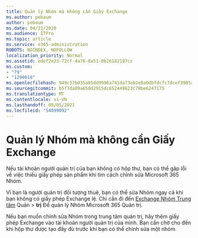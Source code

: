 ```yaml
---
title: Quản lý Nhóm mà không cần Giấy Exchange
ms.author: pebaum
author: pebaum
ms.date: 04/21/2020
ms.audience: ITPro
ms.topic: article
ms.service: o365-administration
ROBOTS: NOINDEX, NOFOLLOW
localization_priority: Normal
ms.assetid: edef2e23-72cf-4a76-8a51-0b26182187cc
ms.custom:
- "79"
- "1200018"
ms.openlocfilehash: 949c37b035a85dd9996a741da73eb2e8a0dbfdcfc7dcef3905aa78e5759404e9
ms.sourcegitcommit: b5f7da89a650d2915dc652449623c78be6247175
ms.translationtype: MT
ms.contentlocale: vi-VN
ms.lasthandoff: 08/05/2021
ms.locfileid: "54099092"
---
```

# <a name="manage-a-group-without-an-exchange-license"></a>Quản lý Nhóm mà không cần Giấy Exchange

Nếu tài khoản người quản trị của bạn không có hộp thư, bạn có thể gặp lỗi về việc thiếu giấy phép sản phẩm khi tìm cách chỉnh sửa Microsoft 365 Nhóm.
  
Vì bạn là người quản trị đối tượng thuê, bạn có thể sửa Nhóm ngay cả khi bạn không có giấy phép Exchange lệ. Chỉ cần đi đến [Exchange Nhóm Trung tâm](https://outlook.office365.com/ecp.aspx) Quản \> **trị** Để quản lý Nhóm Microsoft 365 Quản trị.
  
Nếu bạn muốn chỉnh sửa Nhóm trong trung tâm quản trị, hãy thêm giấy phép Exchange vào tài khoản người quản trị của mình. Bạn cần chờ cho đến khi hộp thư được tạo đầy đủ trước khi bạn có thể chỉnh sửa một nhóm.
  